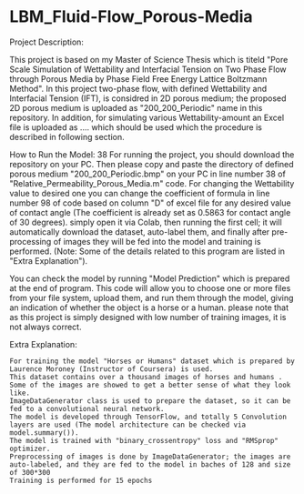 # LBM_Fluid-Flow_Porous-Media

Project Description:

This project is based on my Master of Science Thesis which is titeld "Pore  Scale  Simulation  of  Wettability  and  Interfacial  Tension  on  Two  Phase  Flow through Porous Media by Phase Field Free Energy Lattice Boltzmann Method". In this project two-phase flow, with defined Wettability and Interfacial Tension (IFT), is considred in 2D porous medium; the proposed 2D porous medium is uploaded as "200_200_Periodic" name in this repository. In addition, for simulating various Wettability-amount an Excel file is uploaded as .... which should be used which the procedure is described in following section. 

How to Run the Model:
38
For running the project, you should download the repository on your PC. Then please copy and paste the directory of defined porous medium "200_200_Periodic.bmp" on your PC in line number 38 of "Relative_Permeability_Porous_Media.m" code. For changing the Wettability value to desired one you can change the coefficient of formula in line number 98 of code based on column "D" of excel file for any desired value of contact angle (The coefficient is already set as 0.5863 for contact angle of 30 degrees).   simply open it via Colab, then running the first cell; it will automatically download the dataset, auto-label them, and finally after pre- processing of images they will be fed into the model and training is performed. (Note: Some of the details related to this program are listed in "Extra Explanation").

You can check the model by running "Model Prediction" which is prepared at the end of program. This code will allow you to choose one or more files from your file system, upload them, and run them through the model, giving an indication of whether the object is a horse or a human. please note that as this project is simply designed with low number of training images, it is not always correct.

Extra Explanation:

    For training the model "Horses or Humans" dataset which is prepared by Laurence Moroney (Instructor of Coursera) is used.
    This dataset contains over a thousand images of horses and humans . Some of the images are showed to get a better sense of what they look like.
    ImageDataGenerator class is used to prepare the dataset, so it can be fed to a convolutional neural network.
    The model is developed through TensorFlow, and totally 5 Convolution layers are used (The model architecture can be checked via model.summary()).
    The model is trained with "binary_crossentropy" loss and "RMSprop" optimizer.
    Preprocessing of images is done by ImageDataGenerator; the images are auto-labeled, and they are fed to the model in baches of 128 and size of 300*300
    Training is performed for 15 epochs
